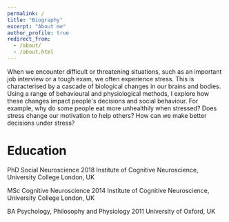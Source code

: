 ```yaml
---
permalink: /
title: "Biography"
excerpt: "About me"
author_profile: true
redirect_from: 
  - /about/
  - /about.html
---
```

When we encounter difficult or threatening situations, such as an important job interview or a tough exam, we often experience stress. This is characterised by a cascade of biological changes in our brains and bodies. Using a range of behavioural and physiological methods, I explore how these changes impact people's decisions and social behaviour. For example, why do some people eat more unhealthily when stressed? Does stress change our motivation to help others? How can we make better decisions under stress?

Education
======
PhD Social Neuroscience 2018
Institute of Cognitive Neuroscience, University College London, UK

MSc Cognitive Neuroscience 2014
Institute of Cognitive Neuroscience, University College London, UK

BA Psychology, Philosophy and Physiology 2011
University of Oxford, UK